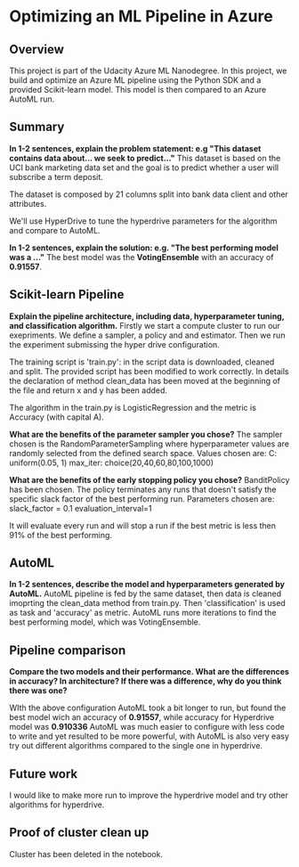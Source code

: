 # Optimizing an ML Pipeline in Azure

## Overview
This project is part of the Udacity Azure ML Nanodegree.
In this project, we build and optimize an Azure ML pipeline using the Python SDK and a provided Scikit-learn model.
This model is then compared to an Azure AutoML run.

## Summary
**In 1-2 sentences, explain the problem statement: e.g "This dataset contains data about... we seek to predict..."**
This dataset is based on the UCI bank marketing data set and the goal is to predict whether a user will subscribe a term deposit.

The dataset is composed by 21 columns split into bank data client and other attributes.

We'll use HyperDrive to tune the hyperdrive parameters for the algorithm and compare to AutoML.

**In 1-2 sentences, explain the solution: e.g. "The best performing model was a ..."**
The best model was the **VotingEnsemble** with an accuracy of **0.91557**.

## Scikit-learn Pipeline
**Explain the pipeline architecture, including data, hyperparameter tuning, and classification algorithm.**
Firstly we start a compute cluster to run our exepriments.
We define a sampler, a policy and and estimator. 
Then we run the experiment submissing the hyper drive configuration. 

The training script is 'train.py': in the script data is downloaded, cleaned and split.
The provided script has been modified to work correctly. In details the declaration of method clean_data has been moved at the beginning of the file and return x and y has been added. 

The algorithm in the train.py is LogisticRegression and the metric is Accuracy (with capital A).

**What are the benefits of the parameter sampler you chose?**
The sampler chosen is the RandomParameterSampling where hyperparameter values are randomly selected from the defined search space. 
Values chosen are:
C: uniform(0.05, 1)
max_iter: choice(20,40,60,80,100,1000)

**What are the benefits of the early stopping policy you chose?**
BanditPolicy has been chosen. The policy terminates any runs that doesn't satisfy the specific slack factor of the best performing run.
Parameters chosen are:
slack_factor = 0.1
evaluation_interval=1

It will evaluate every run and will stop a run if the best metric is less then 91% of the best performing.

## AutoML
**In 1-2 sentences, describe the model and hyperparameters generated by AutoML.**
AutoML pipeline is fed by the same dataset, then data is cleaned imoprting the clean_data method from train.py.
Then 'classification' is used as task and 'accuracy' as metric. 
AutoML runs more iterations to find the best performing model, which was VotingEnsemble.

## Pipeline comparison
**Compare the two models and their performance. What are the differences in accuracy? 
In architecture? If there was a difference, why do you think there was one?**

WIth the above configuration AutoML took a bit longer to run, but found the best model wich an accuracy of **0.91557**, while accuracy for Hyperdrive model was **0.910336**
AutoML was much easier to configure with less code to write and yet resulted to be more powerful, with AutoML is also very easy try out different algorithms compared to the single one in hyperdrive.

## Future work
I would like to make more run to improve the hyperdrive model and try other algorithms for hyperdrive.

## Proof of cluster clean up
Cluster has been deleted in the notebook.
